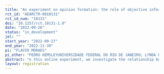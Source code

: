 ```yaml
---
title: "An experiment on opinion formation: the role of objective information"
rct_id: "AEARCTR-0010131"
rct_id_num: "10131"
doi: "10.1257/rct.10131-1.0"
date: "2022-09-26"
status: "in_development"
jel: ""
start_year: "2022-09-27"
end_year: "2022-11-30"
pi: "FLAVIO MORAES"
pi_other: "PEDRO HEMSLEYUNIVERSIDADE FEDERAL DO RIO DE JANEIRO; LYNDA PAVÃOUNIVERSIDADE ESTADUAL DO RIO DE JANEIRO"
abstract: "n this online experiment, we investigate the relationship between mental health and opinion formation - specifically, we evaluate opinions about Covid-19. We set up the experiment on Qualtrics and hire around 600 respondents on Amazon Mechanical Turk, restricting to the United States. In the first stage, we collect basic socio demographic information about the subjects. In the second stage, we run a questionnaire to classify subjects either as psychopaths or non-psychopaths, and then split the sample in these two groups (in fact, there is a third group of subjects that do not belong to these two first groups due to limitations in the classification system - this is not relevant to the questions we will pose). Each group then undergoes two randomizations.  In the first one, the treatment group receives objective information about the Covid-19 pandemic, while the control group receives no such information. In the second randomization, the treatment group answers a questionnaire about their feelings - the aim is to allow them to express emotions freely, in a process known as affect labeling. The control group does not answer this questionnaire. Finally, all subjects answer questions about the Covid-19 pandemic. We try to answer the following questions: 1- Psychopaths have different opinions about Covid-19?; 2- Psychopaths use objective information differently?; 3- Psychopaths respond differently to affect labeling?; 4- Affect labeling affects the impact of object information on opinion formation, maybe differently in each group (psychopaths or non-psychopaths)?"
layout: registration
---
```


